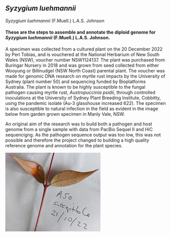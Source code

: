 ## _Syzygium luehmannii_
_Syzygium luehmannii_ (F.Muell.) L.A.S. Johnson 

#### These are the steps to assemble and annotate the diploid genome for _Syzygium luehmannii_ (F.Muell.) L.A.S. Johnson.

A specimen was collected from a cultured plant on the 20 December 2022 by Peri Tobias, and is vouchered at the National Herbarium of New South Wales (NSW), voucher number NSW1124137. The plant was purchased from Buringar Nursery in 2018 and was grown from seed collected from either Wooyung or Billinudgel (NSW North Coast) parental plant. The voucher was made for genomic DNA research on myrtle rust impacts by the University of Sydney (plant number 50) and sequencing funded by Bioplatforms Australia. The plant is known to be highly susceptible to the fungal pathogen causing myrtle rust, _Austropuccinia psidii_,  through controlled inoculations at the University of Sydney Plant Breeding Institute, Cobbitty, using the pandemic isolate (Au-3 glasshouse increased 622). The specimen is also susceptible to natural infection in the field as evident in the image below from garden grown specimen in Manly Vale, NSW.

An original aim of the research was to build both a pathogen and host genome from a single sample with data from PacBio Sequel II and HiC sequencigng.  As the pathogen sequence output was too low, this was not possible and therefore the project changed to building a high quality reference genome and annotation for the plant species.


![Alt text](https://github.com/peritob/Syzygium-luehmannii/blob/main/SL50_field_infected_2022.png)

